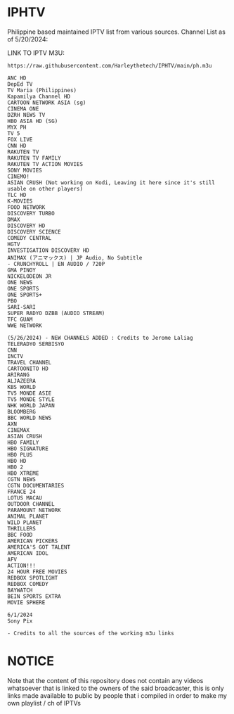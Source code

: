 # IPHTV
Philippine based maintained IPTV list from various sources.
Channel List as of 5/20/2024:

LINK TO IPTV M3U:
```
https://raw.githubusercontent.com/Harleythetech/IPHTV/main/ph.m3u
```

    ANC HD
    DepEd TV
    TV Maria (Philippines)
    Kapamilya Channel HD
    CARTOON NETWORK ASIA (sg)
    CINEMA ONE
    DZRH NEWS TV
    HBO ASIA HD (SG)
    MYX PH
    TV 5
    FOX LIVE
    CNN HD
    RAKUTEN TV
    RAKUTEN TV FAMILY
    RAKUTEN TV ACTION MOVIES
    SONY MOVIES
    CINEMO!
    ASIAN CRUSH (Not working on Kodi, Leaving it here since it's still usable on other players)
    TLC HD
    K-MOVIES
    FOOD NETWORK
    DISCOVERY TURBO
    DMAX
    DISCOVERY HD
    DISCOVERY SCIENCE
    COMEDY CENTRAL
    HGTV
    INVESTIGATION DISCOVERY HD
    ANIMAX (アニマックス) | JP Audio, No Subtitle
    - CRUNCHYROLL | EN AUDIO / 720P
    GMA PINOY
    NICKELODEON JR
    ONE NEWS
    ONE SPORTS
    ONE SPORTS+
    PBO
    SARI-SARI
    SUPER RADYO DZBB (AUDIO STREAM)
    TFC GUAM
    WWE NETWORK
    
    (5/26/2024) - NEW CHANNELS ADDED : Credits to Jerome Laliag 
    TELERADYO SERBISYO
    CNN
    INCTV
    TRAVEL CHANNEL
    CARTOONITO HD
    ARIRANG
    ALJAZEERA
    KBS WORLD
    TV5 MONDE ASIE
    TV5 MONDE STYLE
    NHK WORLD JAPAN
    BLOOMBERG
    BBC WORLD NEWS
    AXN
    CINEMAX
    ASIAN CRUSH
    HBO FAMILY
    HBO SIGNATURE
    HBO PLUS
    HBO HD
    HBO 2
    HBO XTREME
    CGTN NEWS
    CGTN DOCUMENTARIES
    FRANCE 24
    LOTUS MACAU
    OUTDOOR CHANNEL
    PARAMOUNT NETWORK
    ANIMAL PLANET
    WILD PLANET
    THRILLERS
    BBC FOOD
    AMERICAN PICKERS
    AMERICA'S GOT TALENT
    AMERICAN IDOL
    AFV
    ACTION!!!
    24 HOUR FREE MOVIES
    REDBOX SPOTLIGHT
    REDBOX COMEDY
    BAYWATCH
    BEIN SPORTS EXTRA
    MOVIE SPHERE

    6/1/2024
    Sony Pix
    
    - Credits to all the sources of the working m3u links 


# NOTICE
Note that the content of this repository does not contain any videos whatsoever that is linked to the owners of the said broadcaster, this is only links made available to public by people that i compiled in order to make my own playlist / ch of IPTVs
